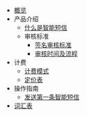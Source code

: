 * [概览](README.md)
* 产品介绍   
   * [什么是智能短信](isms/README.md)
   * 审核标准
     * [签名审核标准](isms\introduction\1025\2103.md)
     * [审核时间及流程](isms\introduction\1025\2105.md)
* 计费
   * [计费模式](isms\price\1033.md)
   * [定价表](isms\price\1033.md)
* 操作指南
   * [发送第一条智能短信](isms/guide.md)
* [词汇表](isms/_glossary.md)

